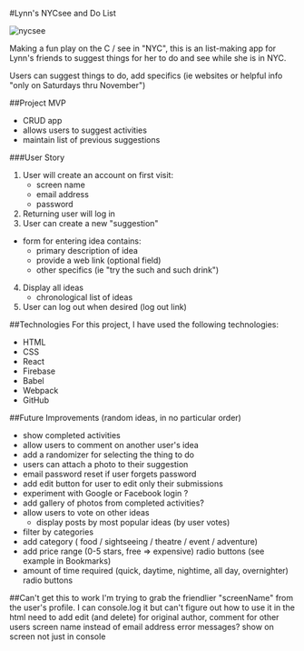 #Lynn's NYCsee and Do List

![nycsee](https://cloud.githubusercontent.com/assets/11340887/18846339/69be9c18-83f3-11e6-92b3-dd7e8b2684eb.jpg "NYCsee home page")

Making a fun play on the C / see in "NYC", this is an list-making app for Lynn's friends to suggest things for her to do and see while she is in NYC.

Users can suggest things to do, add specifics (ie websites or helpful info "only on Saturdays thru November")

##Project MVP
- CRUD app 
- allows users to suggest activities
- maintain list of previous suggestions

###User Story
1. User will create an account on first visit:
    * screen name
    * email address 
    * password
2. Returning user will log in
3. User can create a new "suggestion" 
  * form for entering idea contains:
    * primary description of idea
    * provide a web link (optional field)
    * other specifics (ie "try the such and such drink")
4. Display all ideas
    * chronological list of ideas  
5. User can log out when desired (log out link)

##Technologies
For this project, I have used the following technologies:
- HTML
- CSS
- React
- Firebase
- Babel
- Webpack
- GitHub

##Future Improvements (random ideas, in no particular order)
- show completed activities
- allow users to comment on another user's idea
- add a randomizer for selecting the thing to do 
- users can attach a photo to their suggestion
- email password reset if user forgets password
- add edit button for user to edit only their submissions
- experiment with Google or Facebook login ?
- add gallery of photos from completed activities?
- allow users to vote on other ideas
    * display posts by most popular ideas (by user votes)
- filter by categories
- add category ( food / sightseeing / theatre / event / adventure) 
- add price range (0-5 stars, free => expensive) radio buttons (see example in Bookmarks)
- amount of time required (quick, daytime, nightime, all day, overnighter) radio buttons

##Can't get this to work
I'm trying to grab the friendlier "screenName" from the user's profile.
I can console.log it but can't figure out how to use it in the html
need to add edit (and delete) for original author, comment for other users
screen name instead of email address
error messages? show on screen not just in console

